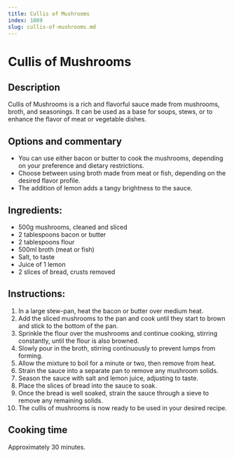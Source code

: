```yaml
---
title: Cullis of Mushrooms
index: 1069
slug: cullis-of-mushrooms.md
---
```


# Cullis of Mushrooms

## Description
Cullis of Mushrooms is a rich and flavorful sauce made from mushrooms, broth, and seasonings. It can be used as a base for soups, stews, or to enhance the flavor of meat or vegetable dishes.

## Options and commentary
- You can use either bacon or butter to cook the mushrooms, depending on your preference and dietary restrictions.
- Choose between using broth made from meat or fish, depending on the desired flavor profile.
- The addition of lemon adds a tangy brightness to the sauce.

## Ingredients:
- 500g mushrooms, cleaned and sliced
- 2 tablespoons bacon or butter
- 2 tablespoons flour
- 500ml broth (meat or fish)
- Salt, to taste
- Juice of 1 lemon
- 2 slices of bread, crusts removed

## Instructions:
1. In a large stew-pan, heat the bacon or butter over medium heat.
2. Add the sliced mushrooms to the pan and cook until they start to brown and stick to the bottom of the pan.
3. Sprinkle the flour over the mushrooms and continue cooking, stirring constantly, until the flour is also browned.
4. Slowly pour in the broth, stirring continuously to prevent lumps from forming.
5. Allow the mixture to boil for a minute or two, then remove from heat.
6. Strain the sauce into a separate pan to remove any mushroom solids.
7. Season the sauce with salt and lemon juice, adjusting to taste.
8. Place the slices of bread into the sauce to soak.
9. Once the bread is well soaked, strain the sauce through a sieve to remove any remaining solids.
10. The cullis of mushrooms is now ready to be used in your desired recipe.

## Cooking time
Approximately 30 minutes.